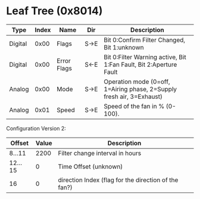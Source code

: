 # Leaf Tree (0x8014)

| Type    | Index   | Name             | Dir | Description |
| ------  | ------- | ---------------- | --- | ----------- |
| Digital | 0x00    | Flags            | S→E | Bit 0:Confirm Filter Changed, Bit 1:unknown |
| Digital | 0x00    | Error Flags      | S←E | Bit 0:Filter Warning active, Bit 1:Fan Fault, Bit 2:Aperture Fault |
| Analog  | 0x00    | Mode             | S→E | Operation mode (0=off, 1=Airing phase, 2=Supply fresh air, 3=Exhaust) |
| Analog  | 0x01    | Speed            | S→E | Speed of the fan in % (0-100). |


Configuration Version 2:

| Offset   | Value | Description |
| -------- | ----- | ----------- |
|  8…11    |  2200 | Filter change interval in hours |
| 12…15    |     0 | Time Offset (unknown) |
|   16     |     0 | direction Index (flag for the direction of the fan?) |
